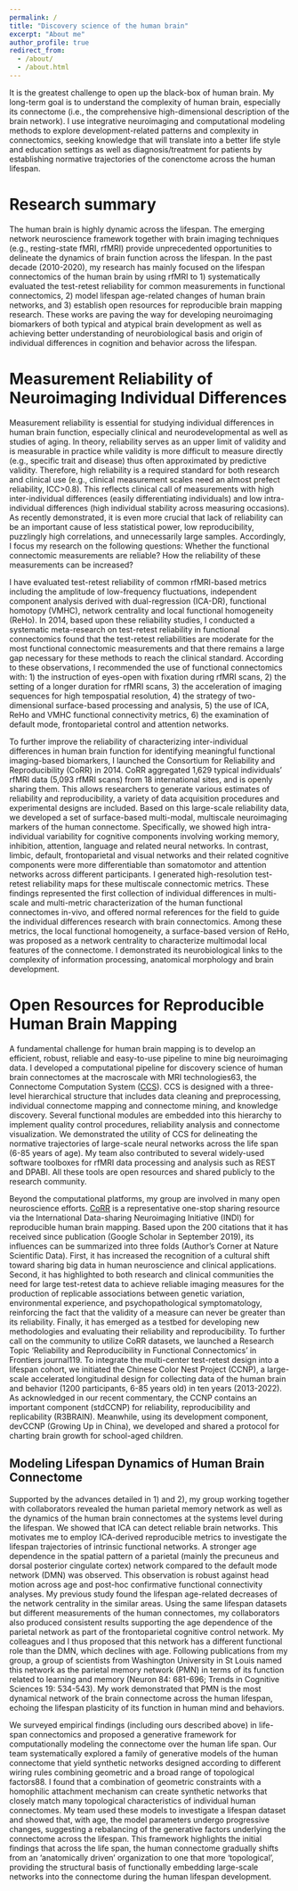 ```yaml
---
permalink: /
title: "Discovery science of the human brain"
excerpt: "About me"
author_profile: true
redirect_from: 
  - /about/
  - /about.html
---
```


It is the greatest challenge to open up the black-box of human brain. My long-term goal is to understand the complexity of human brain, especially its connectome (i.e., the comprehensive high-dimensional description of the brain network). I use integrative neuroimaging and computational modeling methods to explore development-related patterns and complexity in connectomics, seeking knowledge that will translate into a better life style and education settings as well as diagnosis/treatment for patients by establishing normative trajectories of the conenctome across the human lifespan. 

Research summary
======
The human brain is highly dynamic across the lifespan. The emerging network neuroscience framework together with brain imaging techniques (e.g., resting-state fMRI, rfMRI) provide unprecedented opportunities to delineate the dynamics of brain function across the lifespan. In the past decade (2010-2020), my research has mainly focused on the lifespan connectomics of the human brain by using rfMRI to 1) systematically evaluated the test-retest reliability for common measurements in functional connectomics, 2) model lifespan age-related changes of human brain networks, and 3) establish open resources for reproducible brain mapping research. These works are
paving the way for developing neuroimaging biomarkers of both typical and atypical brain development as well as achieving better understanding of neurobiological basis and origin of individual differences in cognition and behavior across the lifespan.

Measurement Reliability of Neuroimaging Individual Differences
======
Measurement reliability is essential for studying individual differences in human brain function, especially clinical and neurodevelopmental as well as studies of aging. In theory, reliability serves as an upper limit of validity and is measurable in
practice while validity is more difficult to measure directly (e.g., specific trait and disease) thus often approximated by predictive validity. Therefore, high reliability is a required standard for both research and clinical use (e.g., clinical measurement scales
need an almost prefect reliability, ICC>0.8). This reflects clinical call of measurements with high inter-individual differences (easily differentiating individuals) and low intra-individual differences (high individual stability across measuring occasions). As recently demonstrated, it is even more crucial that lack of reliability can be an important cause of less statistical power, low reproducibility, puzzlingly high correlations, and unnecessarily large samples. Accordingly, I focus my research on the following questions: Whether the functional connectomic measurements are reliable? How the reliability of these measurements can be increased?

I have evaluated test-retest reliability of common rfMRI-based metrics including the amplitude of low-frequency fluctuations, independent component analysis derived with dual-regression (ICA-DR), functional homotopy (VMHC), network centrality and local functional homogeneity (ReHo). In 2014, based upon these reliability studies, I conducted a systematic meta-research on test-retest reliability in functional connectomics found that the test-retest reliabilities are moderate for the most functional connectomic measurements and that there remains a large gap necessary for these methods to reach the clinical standard. According to these
observations, I recommended the use of functional connectomics with: 1) the instruction of eyes-open with fixation during rfMRI scans, 2) the setting of a longer duration for rfMRI scans, 3) the acceleration of imaging sequences for high tempospatial resolution, 4) the strategy of two-dimensional surface-based processing and analysis, 5) the use of ICA, ReHo and VMHC functional connectivity metrics, 6) the examination of default mode, frontoparietal control and attention networks.

To further improve the reliability of characterizing inter-individual differences in human brain function for identifying meaningful functional imaging-based biomarkers, I launched the Consortium for Reliability and Reproducibility (CoRR) in 2014. CoRR aggregated 1,629 typical individuals’ rfMRI data (5,093 rfMRI scans) from 18 international sites, and is openly sharing them. This allows researchers to generate various estimates of reliability and reproducibility, a variety of data acquisition procedures and experimental designs are included. Based on this large-scale reliability data, we developed a set of surface-based multi-modal, multiscale
neuroimaging markers of the human connectome. Specifically, we showed high intra-individual variability for cognitive components involving working memory, inhibition, attention, language and related neural networks. In contrast, limbic, default, frontoparietal and visual networks and their related cognitive components were more differentiable than somatomotor and attention networks across different
participants. I generated high-resolution test-retest reliability maps for these multiscale connectomic metrics. These findings represented the first collection of individual differences in multi-scale and multi-metric characterization of the human functional connectomes in-vivo, and offered normal references for the field to guide the individual differences research with brain connectomics. Among these metrics, the local functional homogeneity, a surface-based version of ReHo, was proposed as a network centrality to characterize multimodal local features of the connectome. I demonstrated its neurobiological links to the complexity of information processing, anatomical morphology and brain development.

Open Resources for Reproducible Human Brain Mapping
======
A fundamental challenge for human brain mapping is to develop an efficient, robust, reliable and easy-to-use pipeline to mine big neuroimaging data. I developed a computational pipeline for discovery science of human brain connectomes at the macroscale with MRI technologies63, the Connectome Computation System ([CCS](https://github.com/zuoxinian/CCS)). CCS is designed with a three-level hierarchical structure that includes data cleaning and preprocessing, individual connectome mapping and connectome mining, and knowledge discovery. Several functional modules are embedded into this hierarchy to implement quality control procedures, reliability analysis and connectome visualization. We demonstrated the utility of CCS for delineating the normative trajectories of large-scale neural networks across the life span (6-85 years of age). My team also contributed to several widely-used software toolboxes for rfMRI data processing and analysis such as REST and DPABI. All these tools are open resources and shared publicly to the research community.

Beyond the computational platforms, my group are involved in many open neuroscience efforts. [CoRR](http://fcon_1000.projects.nitrc.org/indi/CoRR) is a representative one-stop sharing resource via the International Data-sharing
Neuroimaging Initiative (INDI) for reproducible human brain mapping. Based upon the 200 citations that it has received since publication (Google Scholar in September 2019), its influences can be summarized into three folds (Author’s Corner at Nature Scientific Data). First, it has increased the recognition of a cultural shift toward sharing big data in human neuroscience and clinical applications. Second, it has highlighted to both research and clinical communities the need for large test-retest data to achieve reliable imaging measures for the production of replicable associations between genetic variation, environmental experience, and psychopathological
symptomatology, reinforcing the fact that the validity of a measure can never be greater than its reliability. Finally, it has emerged as a testbed for developing new methodologies and evaluating their reliability and reproducibility. To further call on the community to utilize CoRR datasets, we launched a Research Topic ‘Reliability and Reproducibility in Functional Connectomics’ in Frontiers journal119. To integrate the multi-center test-retest design into a lifespan cohort, we initiated the Chinese Color Nest Project (CCNP), a large-scale accelerated longitudinal design for collecting data of the human brain and behavior (1200 participants, 6-85 years old) in ten years (2013-2022). As acknowledged in our recent commentary, the CCNP contains an important component (stdCCNP) for reliability, reproducibility and replicability (R3BRAIN). Meanwhile, using its development component, devCCNP (Growing Up in China), we developed and
shared a protocol for charting brain growth for school-aged children.

Modeling Lifespan Dynamics of Human Brain Connectome
------
Supported by the advances detailed in 1) and 2), my group working together with collaborators revealed the human parietal memory network as well as the dynamics of the human brain connectomes at the systems level during the lifespan. We showed that ICA can detect reliable brain networks. This motivates me to employ ICA-derived reproducible metrics to investigate the lifespan trajectories of intrinsic functional networks. A stronger age dependence in the spatial pattern of a parietal (mainly the precuneus and dorsal posterior cingulate cortex) network compared to the default mode network (DMN) was observed. This observation is robust against head motion across age and post-hoc confirmative functional connectivity analyses. My previous study found the lifespan age-related decreases of the network centrality in the similar areas. Using the same lifespan datasets but different measurements of the human connectomes, my collaborators also produced consistent results supporting the age dependence of the parietal network as part of the frontoparietal cognitive control network. My colleagues and I thus proposed that this network has a different functional role than the DMN, which declines with age. Following publications from my group, a group of scientists from Washington University in St Louis named this network as the parietal memory network (PMN) in terms of its function related to learning and memory (Neuron 84: 681-696; Trends in Cognitive Sciences 19: 534-543). My work demonstrated that PMN is the most dynamical network of the brain connectome across the human lifespan, echoing the
lifespan plasticity of its function in human mind and behaviors.

We surveyed empirical findings (including ours described above) in life-span connectomics and proposed a generative framework for computationally modeling the connectome over the human life span. Our team systematically explored a family of generative models of the human connectome that yield synthetic networks designed according to different wiring rules combining geometric and a broad range of
topological factors88. I found that a combination of geometric constraints with a homophilic attachment mechanism can create synthetic networks that closely match many topological characteristics of individual human connectomes. My team used these models to investigate a lifespan dataset and showed that, with age, the model parameters undergo progressive changes, suggesting a rebalancing of the generative
factors underlying the connectome across the lifespan. This framework highlights the initial findings that across the life span, the human connectome gradually shifts from an ‘anatomically driven’ organization to one that more ‘topological’, providing the structural basis of functionally embedding large-scale networks into the connectome during the human lifespan development. 
